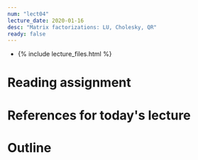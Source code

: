 ```yaml
---
num: "lect04"
lecture_date: 2020-01-16
desc: "Matrix factorizations: LU, Cholesky, QR"
ready: false
---
```


* {% include lecture_files.html %}

# Reading assignment


# References for today's lecture


# Outline


